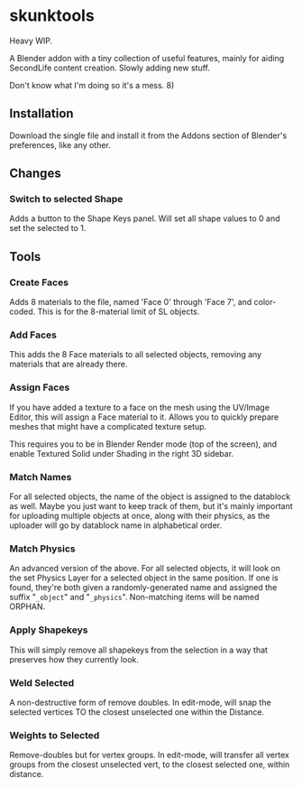 # skunktools
Heavy WIP.

A Blender addon with a tiny collection of useful features, mainly for aiding SecondLife content creation. Slowly adding new stuff.

Don't know what I'm doing so it's a mess. 8)
## Installation ##
Download the single file and install it from the Addons section of Blender's preferences, like any other.
## Changes ##
### Switch to selected Shape ###
Adds a button to the Shape Keys panel. Will set all shape values to 0 and set the selected to 1. 
## Tools ##
### Create Faces ###
Adds 8 materials to the file, named 'Face 0' through 'Face 7', and color-coded. This is for the 8-material limit of SL objects.

### Add Faces ###
This adds the 8 Face materials to all selected objects, removing any materials that are already there.

### Assign Faces ###
If you have added a texture to a face on the mesh using the UV/Image Editor, this will assign a Face material to it. Allows you to quickly prepare meshes that might have a complicated texture setup.

This requires you to be in Blender Render mode (top of the screen), and enable Textured Solid under Shading in the right 3D sidebar.

### Match Names ###
For all selected objects, the name of the object is assigned to the datablock as well. Maybe you just want to keep track of them, but it's mainly important for uploading multiple objects at once, along with their physics, as the uploader will go by datablock name in alphabetical order.

### Match Physics ###
An advanced version of the above. For all selected objects, it will look on the set Physics Layer for a selected object in the same position. If one is found, they're both given a randomly-generated name and assigned the suffix "`_object`" and "`_physics`". Non-matching items will be named ORPHAN.

### Apply Shapekeys ###
This will simply remove all shapekeys from the selection in a way that preserves how they currently look.

### Weld Selected ###
A non-destructive form of remove doubles. In edit-mode, will snap the selected vertices TO the closest unselected one within the Distance.

### Weights to Selected ###
Remove-doubles but for vertex groups. In edit-mode, will transfer all vertex groups from the closest unselected vert, to the closest selected one, within distance.
